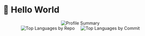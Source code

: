 # 👋 Hello World

<p align="center">
  <img src="http://github-profile-summary-cards.vercel.app/api/cards/profile-details?username=houfei&theme=nord_bright" alt="Profile Summary">
  <br>
  <img src="http://github-profile-summary-cards.vercel.app/api/cards/repos-per-language?username=houfei&theme=nord_bright" alt="Top Languages by Repo">
  &nbsp;&nbsp;&nbsp;
  <img src="http://github-profile-summary-cards.vercel.app/api/cards/most-commit-language?username=houfei&theme=nord_bright" alt="Top Languages by Commit">
</p>